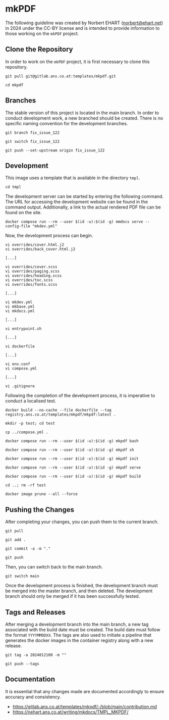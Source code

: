 # mkPDF

The following guideline was created by Norbert EHART (norbert@ehart.net) in 2024 under the CC-BY license and is intended to provide information to those working on the `mkPDF` project.

## Clone the Repository

In order to work on the `mkPDF` project, it is first necessary to clone this repository.

```text
git pull git@gitlab.ans.co.at:templates/mkpdf.git
```

```text
cd mkpdf
```

## Branches

The stable version of this project is located in the main branch. In order to conduct development work, a new branched should be created. There is no specific naming convention for the development branches.

```text
git branch fix_issue_122
```

```text
git switch fix_issue_122
```

```text
git push --set-upstream origin fix_issue_122
```

## Development

This image uses a template that is available in the directory `tmpl`.

```text
cd tmpl
```

The development server can be started by entering the following command. The URL for accessing the development website can be found in the command output. Additionally, a link to the actual rendered PDF file can be found on the site.

```text
docker compose run --rm --user $(id -u):$(id -g) mmdocs serve --config-file "mkdev.yml"
```

Now, the development process can begin.

```text
vi overrides/cover.html.j2
vi overrides/back_cover.html.j2

[...]

vi overrides/cover.scss
vi overrides/paging.scss
vi overrides/heading.scss
vi overrides/toc.scss
vi overrides/fonts.scss

[...]

vi mkdev.yml
vi mkbase.yml
vi mkdocs.yml

[...]

vi entrypoint.sh

[...]

vi dockerfile

[...]

vi env.conf
vi compose.yml

[...]

vi .gitignore
```

Following the completion of the development process, it is imperative to conduct a localised test.


```text
docker build --no-cache --file dockerfile --tag registry.ans.co.at/templates/mkpdf/mkpdf:latest .
```

```text
mkdir -p test; cd test
```

```text
cp ../compose.yml .
```

```text
docker compose run --rm --user $(id -u):$(id -g) mkpdf bash
```

```text
docker compose run --rm --user $(id -u):$(id -g) mkpdf sh
```

```text
docker compose run --rm --user $(id -u):$(id -g) mkpdf init
```

```text
docker compose run --rm --user $(id -u):$(id -g) mkpdf serve
```

```text
docker compose run --rm --user $(id -u):$(id -g) mkpdf build
```

```text
cd ..; rm -rf test
```

```text
docker image prune --all --force
```

## Pushing the Changes

After completing your changes, you can push them to the current branch.

```text
git pull
```

```text
git add .
```

```text
git commit -a -m "."
```

```text
git push
```

Then, you can switch back to the main branch.

```text
git switch main
```

Once the development process is finished, the development branch must be merged into the master branch, and then deleted. The development branch should only be merged if it has been successfully tested.

## Tags and Releases

After merging a development branch into the main branch, a new tag associated with the build date must be created. The build date must follow the format `YYYYMMDDXX`. The tags are also used to initiate a pipeline that generates the docker images in the container registry along with a new release.

```text
git tag -a 2024012100 -m ""
```

```text
git push --tags
```

## Documentation

It is essential that any changes made are documented accordingly to ensure accuracy and consistency.

  * https://gitlab.ans.co.at/templates/mkpdf/-/blob/main/contribution.md
  * https://nehart.ans.co.at/writing/mkdocs/TMPL_MKPDF/

